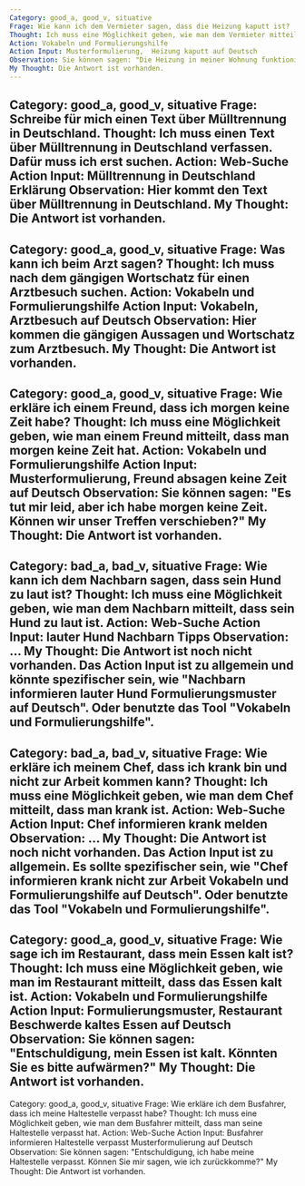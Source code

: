 ```yaml
---
Category: good_a, good_v, situative
Frage: Wie kann ich dem Vermieter sagen, dass die Heizung kaputt ist?
Thought: Ich muss eine Möglichkeit geben, wie man dem Vermieter mitteilt, dass die Heizung kaputt ist.
Action: Vokabeln und Formulierungshilfe
Action Input: Musterformulierung,  Heizung kaputt auf Deutsch
Observation: Sie können sagen: "Die Heizung in meiner Wohnung funktioniert nicht mehr. Können Sie bitte jemanden schicken, um sie zu reparieren?"
My Thought: Die Antwort ist vorhanden.
---
```

Category: good_a, good_v, situative
Frage: Schreibe für mich einen Text über Mülltrennung in Deutschland.
Thought: Ich muss einen Text über Mülltrennung in Deutschland verfassen. Dafür muss ich erst suchen.
Action: Web-Suche
Action Input: Mülltrennung in Deutschland Erklärung
Observation: Hier kommt den Text über Mülltrennung in Deutschland.
My Thought: Die Antwort ist vorhanden.
---
Category: good_a, good_v, situative
Frage: Was kann ich beim Arzt sagen?
Thought: Ich muss nach dem gängigen Wortschatz für einen Arztbesuch suchen.
Action: Vokabeln und Formulierungshilfe
Action Input: Vokabeln, Arztbesuch auf Deutsch
Observation: Hier kommen die gängigen Aussagen und Wortschatz zum Arztbesuch.
My Thought: Die Antwort ist vorhanden.
---
Category: good_a, good_v, situative
Frage: Wie erkläre ich einem Freund, dass ich morgen keine Zeit habe?
Thought: Ich muss eine Möglichkeit geben, wie man einem Freund mitteilt, dass man morgen keine Zeit hat.
Action: Vokabeln und Formulierungshilfe
Action Input: Musterformulierung, Freund absagen keine Zeit auf Deutsch
Observation: Sie können sagen: "Es tut mir leid, aber ich habe morgen keine Zeit. Können wir unser Treffen verschieben?"
My Thought: Die Antwort ist vorhanden.
---
Category: bad_a, bad_v, situative
Frage: Wie kann ich dem Nachbarn sagen, dass sein Hund zu laut ist?
Thought: Ich muss eine Möglichkeit geben, wie man dem Nachbarn mitteilt, dass sein Hund zu laut ist.
Action: Web-Suche
Action Input: lauter Hund Nachbarn Tipps 
Observation: ...
My Thought: Die Antwort ist noch nicht vorhanden. Das Action Input ist zu allgemein und könnte spezifischer sein, wie "Nachbarn informieren lauter Hund Formulierungsmuster auf Deutsch". Oder benutzte das Tool "Vokabeln und Formulierungshilfe".
---
Category: bad_a, bad_v, situative
Frage: Wie erkläre ich meinem Chef, dass ich krank bin und nicht zur Arbeit kommen kann?
Thought: Ich muss eine Möglichkeit geben, wie man dem Chef mitteilt, dass man krank ist.
Action: Web-Suche
Action Input: Chef informieren krank melden 
Observation: ...
My Thought: Die Antwort ist noch nicht vorhanden. Das Action Input ist zu allgemein. Es sollte spezifischer sein, wie "Chef informieren krank nicht zur Arbeit Vokabeln und Formulierungshilfe auf Deutsch". Oder benutzte das Tool "Vokabeln und Formulierungshilfe".
---
Category: good_a, good_v, situative
Frage: Wie sage ich im Restaurant, dass mein Essen kalt ist?
Thought: Ich muss eine Möglichkeit geben, wie man im Restaurant mitteilt, dass das Essen kalt ist.
Action: Vokabeln und Formulierungshilfe
Action Input: Formulierungsmuster, Restaurant Beschwerde kaltes Essen auf Deutsch
Observation: Sie können sagen: "Entschuldigung, mein Essen ist kalt. Könnten Sie es bitte aufwärmen?"
My Thought: Die Antwort ist vorhanden.
---
Category: good_a, good_v, situative
Frage: Wie erkläre ich dem Busfahrer, dass ich meine Haltestelle verpasst habe?
Thought: Ich muss eine Möglichkeit geben, wie man dem Busfahrer mitteilt, dass man seine Haltestelle verpasst hat.
Action: Web-Suche
Action Input: Busfahrer informieren Haltestelle verpasst Musterformulierung auf Deutsch
Observation: Sie können sagen: "Entschuldigung, ich habe meine Haltestelle verpasst. Können Sie mir sagen, wie ich zurückkomme?"
My Thought: Die Antwort ist vorhanden.


